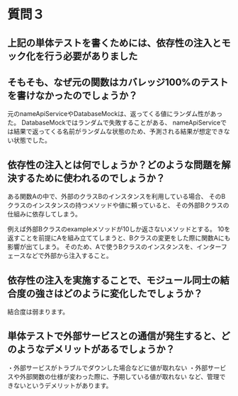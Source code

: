 # 質問３

## 上記の単体テストを書くためには、依存性の注入とモック化を行う必要がありました
## そもそも、なぜ元の関数はカバレッジ100%のテストを書けなかったのでしょうか？

元のnameApiServiceやDatabaseMockは、返ってくる値にランダム性があった。
DatabaseMockではランダムで失敗することがある、
nameApiServiceでは結果で返ってくる名前がランダムな状態のため、予測される結果が想定できない状態でした。


## 依存性の注入とは何でしょうか？どのような問題を解決するために使われるのでしょうか？

ある関数Aの中で、外部のクラスBのインスタンスを利用している場合、
そのBクラスのインスタンスの持つメソッドや値に頼っていると、
その外部Bクラスの仕組みに依存してしまう。

例えば外部Bクラスのexampleメソッドが10しか返さないメソッドとする。
10を返すことを前提にAを組み立ててしまうと、Bクラスの変更をした際に関数Aにも影響が出てしまう。
そのため、Aで使うBクラスのインスタンスを、インターフェースなどで外部から注入すること。


## 依存性の注入を実施することで、モジュール同士の結合度の強さはどのように変化したでしょうか？

結合度は弱まります。

## 単体テストで外部サービスとの通信が発生すると、どのようなデメリットがあるでしょうか？

・外部サービスがトラブルでダウンした場合などに値が取れない
・外部サービスや外部関数の仕様が変わった際に、予期している値が取れない
など、管理できないというデメリットがあります。



